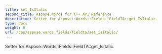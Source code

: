 ```yaml
---
title: set_IsItalic
second_title: Aspose.Words for C++ API Reference
description: Setter for Aspose::Words::Fields::FieldTA::get_IsItalic. 
type: docs
weight: 0
url: /cpp/aspose.words.fields/fieldta/set_isitalic/
---
```


Setter for Aspose::Words::Fields::FieldTA::get_IsItalic. 

